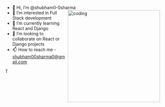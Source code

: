 - 👋 Hi, I’m @shubham0-0sharma<img align="right" alt="coding" width="300" src="https://dl.openseauserdata.com/cache/originImage/files/527a9783c28c70962773a73db797ea4d.gif">
- 👀 I’m interested in Full Stack development
- 🌱 I’m currently learning React and Django
- 💞️ I’m looking to collaborate on React or Django projects
- 📫 How to reach me - shubham00sharma0@gmail.com



<!---
shubham0-0sharma/shubham0-0sharma is a ✨ special ✨ repository because its `README.md` (this file) appears on your GitHub profile.
You can click the Preview link to take a look at your changes.
--->
T
